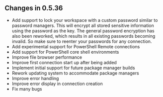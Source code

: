 ## Changes in 0.5.36
- Add support to lock your workspace with a custom password similar to password managers.
  This will encrypt all stored sensitive information using the password as the key.
  The general password encryption has also been reworked, which results in all existing passwords becoming invalid.
  So make sure to reenter your passwords for any connection.
- Add experimental support for PowerShell Remote connections
- Add support for PowerShell core shell environments
- Improve file browser performance
- Improve first connection start up after being added
- Implement initial support for future package manager builds
- Rework updating system to accommodate package managers
- Improve error handling
- Improve error display in connection creation
- Fix many bugs
